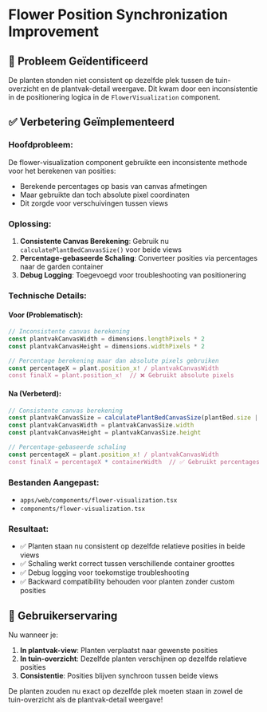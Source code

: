 # Flower Position Synchronization Improvement

## 🔧 Probleem Geïdentificeerd

De planten stonden niet consistent op dezelfde plek tussen de tuin-overzicht en de plantvak-detail weergave. Dit kwam door een inconsistentie in de positionering logica in de `FlowerVisualization` component.

## ✅ Verbetering Geïmplementeerd

### **Hoofdprobleem:**
De flower-visualization component gebruikte een inconsistente methode voor het berekenen van posities:
- Berekende percentages op basis van canvas afmetingen
- Maar gebruikte dan toch absolute pixel coordinaten
- Dit zorgde voor verschuivingen tussen views

### **Oplossing:**
1. **Consistente Canvas Berekening**: Gebruik nu `calculatePlantBedCanvasSize()` voor beide views
2. **Percentage-gebaseerde Schaling**: Converteer posities via percentages naar de garden container
3. **Debug Logging**: Toegevoegd voor troubleshooting van positionering

### **Technische Details:**

#### **Voor (Problematisch):**
```typescript
// Inconsistente canvas berekening
const plantvakCanvasWidth = dimensions.lengthPixels * 2
const plantvakCanvasHeight = dimensions.widthPixels * 2

// Percentage berekening maar dan absolute pixels gebruiken
const percentageX = plant.position_x! / plantvakCanvasWidth
const finalX = plant.position_x!  // ❌ Gebruikt absolute pixels
```

#### **Na (Verbeterd):**
```typescript
// Consistente canvas berekening
const plantvakCanvasSize = calculatePlantBedCanvasSize(plantBed.size || '')
const plantvakCanvasWidth = plantvakCanvasSize.width
const plantvakCanvasHeight = plantvakCanvasSize.height

// Percentage-gebaseerde schaling
const percentageX = plant.position_x! / plantvakCanvasWidth
const finalX = percentageX * containerWidth  // ✅ Gebruikt percentages
```

### **Bestanden Aangepast:**
- `apps/web/components/flower-visualization.tsx`
- `components/flower-visualization.tsx`

### **Resultaat:**
- ✅ Planten staan nu consistent op dezelfde relatieve posities in beide views
- ✅ Schaling werkt correct tussen verschillende container groottes
- ✅ Debug logging voor toekomstige troubleshooting
- ✅ Backward compatibility behouden voor planten zonder custom posities

## 🎯 Gebruikerservaring

Nu wanneer je:
1. **In plantvak-view**: Planten verplaatst naar gewenste posities
2. **In tuin-overzicht**: Dezelfde planten verschijnen op dezelfde relatieve posities
3. **Consistentie**: Posities blijven synchroon tussen beide views

De planten zouden nu exact op dezelfde plek moeten staan in zowel de tuin-overzicht als de plantvak-detail weergave! 